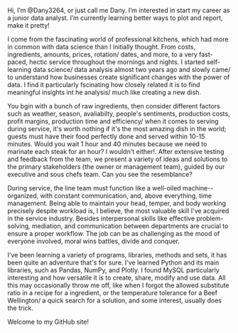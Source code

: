 Hi, I’m @Dany3264, or just call me Dany.
I’m interested in start my career as a junior data analyst.
I’m currently learning better ways to plot and report, make it pretty!

I come from the fascinating world of professional kitchens, which had more in common with data science than I initially thought. 
From costs, ingredients, amounts, prices, rotation/
dates, and more, to a very fast-paced, hectic service throughout the mornings and nights. I started self-learning data science/ data analysis almost two years ago and slowly came/
to understand how businesses create significant changes with the power of data. I find it particularly fscinating how closely related it is to find meaningful insights int he analysis/
much like creating a new dish.

You bgin with a bunch of raw ingredients, then consider different factors such as weather, season, avaliabilty, people's sentiments, production costs, profit margins, production time and efficiency/
when it comes to serving during service, it's worth nothing if it's the most amazing dish in the world; guests must have their food perfectly done and served within 10-15 minutes.
Would you wait 1 hour and 40 minutes because we need to marinate each steak for an hour? I wouldn't either!.
After extensive testing and feedback from the team, we present a variety of ideas and solutions to the primary stakeholders (the owner or management team), guided by our executive and sous chefs team.
Can you see the resemblance?

During service, the line team must function like a well-oiled machine--organized, with constant communication, and, above everything, time management.
Being able to maintain your head, temper, and body working precisely despite workload is, I believe, the most valuable skill I've acquired in the service industry.
Besides interpersonal skills like effective problem-solving, mediation, and communication between departments are crucial to ensure a proper workflow.
The job can be as challenging as the mood of everyone involved, moral wins battles, divide and conquer.

I've been learning a variety of programs, libraries, methods and sets, it has been quite an adventure that's for sure.
I've learned Python and its main libraries, such as Pandas, NumPy, and Plotly. I found MySQL particularly interesting and how versatile it is to create, share, modify and use data.
All this may occasionally throw me off, like when I forgot the allowed substitute ratio in a recipe for a ingredient, or the temperature tolerance for a Beef Wellington/
a quick search for a solution, and some interest, usually does the trick.

Welcome to my GitHub site!

